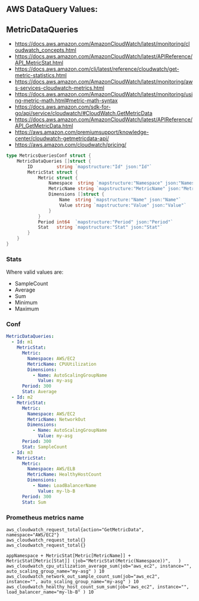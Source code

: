 # 

## AWS DataQuery Values:



## MetricDataQueries

* https://docs.aws.amazon.com/AmazonCloudWatch/latest/monitoring/cloudwatch_concepts.html
* https://docs.aws.amazon.com/AmazonCloudWatch/latest/APIReference/API_MetricStat.html
* https://docs.aws.amazon.com/cli/latest/reference/cloudwatch/get-metric-statistics.html
* https://docs.aws.amazon.com/AmazonCloudWatch/latest/monitoring/aws-services-cloudwatch-metrics.html
* https://docs.aws.amazon.com/AmazonCloudWatch/latest/monitoring/using-metric-math.html#metric-math-syntax
* https://docs.aws.amazon.com/sdk-for-go/api/service/cloudwatch/#CloudWatch.GetMetricData
* https://docs.aws.amazon.com/AmazonCloudWatch/latest/APIReference/API_GetMetricData.html
* https://aws.amazon.com/premiumsupport/knowledge-center/cloudwatch-getmetricdata-api/
* https://aws.amazon.com/cloudwatch/pricing/

```go
type MetricsQueriesConf struct {
	MetricDataQueries []struct {
		ID         string `mapstructure:"Id" json:"Id"`
		MetricStat struct {
			Metric struct {
				Namespace  string `mapstructure:"Namespace" json:"Namespace"`
				MetricName string `mapstructure:"MetricName" json:"MetricName"`
				Dimensions []struct {
					Name  string `mapstructure:"Name" json:"Name"`
					Value string `mapstructure:"Value" json:"Value"`
				}
			}
			Period int64  `mapstructure:"Period" json:"Period"`
			Stat   string `mapstructure:"Stat" json:"Stat"`
		}
	}
}
```

### Stats

Where valid values are:

* SampleCount
* Average
* Sum
* Minimum
* Maximum

### Conf

```yaml
MetricDataQueries:
  - Id: m1
    MetricStat:
      Metric:
        Namespace: AWS/EC2
        MetricName: CPUUtilization
        Dimensions:
          - Name: AutoScalingGroupName
            Value: my-asg
      Period: 300
      Stat: Average
  - Id: m2
    MetricStat:
      Metric:
        Namespace: AWS/EC2
        MetricName: NetworkOut
        Dimensions:
          - Name: AutoScalingGroupName
            Value: my-asg
      Period: 300
      Stat: SampleCount
  - Id: m3
    MetricStat:
      Metric:
        Namespace: AWS/ELB
        MetricName: HealthyHostCount
        Dimensions:
          - Name: LoadBalancerName
            Value: my-lb-B
      Period: 300
      Stat: Sum
```
### Prometheus metrics name

```
aws_cloudwatch_request_total{action="GetMetricData", namespace="AWS/EC2"}
aws_cloudwatch_request_total{}
aws_cloudwatch_request_total{}

```

```
appNamespace + MetricStat[Metric[MetricName]] + MetricStat[Metric[Stat]] (job="MetricStat(Metric(Namespace))",   )
aws_cloudwatch_cpu_utilization_average_sum(job="aws_ec2", instance="", auto_scaling_group_name="my-asg" ) 10
aws_cloudwatch_network_out_sample_count_sum(job="aws_ec2", instance="", auto_scaling_group_name="my-asg" ) 10
aws_cloudwatch_healthy_host_count_sum_sum(job="aws_ec2", instance="", load_balancer_name="my-lb-B" ) 10

```
